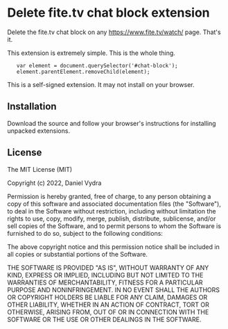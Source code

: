 # Delete fite.tv chat block extension

  Delete the fite.tv chat block on any https://www.fite.tv/watch/ page. That's it.

  This extension is extremely simple. This is the whole thing.
  ```
     var element = document.querySelector('#chat-block');
     element.parentElement.removeChild(element);
  ```
  
  This is a self-signed extension. It may not install on your browser.

## Installation

  Download the source and follow your browser's instructions for installing unpacked extensions. 


## License

  The MIT License (MIT)

  Copyright (c) 2022, Daniel Vydra

  Permission is hereby granted, free of charge, to any person obtaining a copy
  of this software and associated documentation files (the "Software"), to deal
  in the Software without restriction, including without limitation the rights
  to use, copy, modify, merge, publish, distribute, sublicense, and/or sell
  copies of the Software, and to permit persons to whom the Software is
  furnished to do so, subject to the following conditions:

  The above copyright notice and this permission notice shall be included in
  all copies or substantial portions of the Software.

  THE SOFTWARE IS PROVIDED "AS IS", WITHOUT WARRANTY OF ANY KIND, EXPRESS OR
  IMPLIED, INCLUDING BUT NOT LIMITED TO THE WARRANTIES OF MERCHANTABILITY,
  FITNESS FOR A PARTICULAR PURPOSE AND NONINFRINGEMENT. IN NO EVENT SHALL THE
  AUTHORS OR COPYRIGHT HOLDERS BE LIABLE FOR ANY CLAIM, DAMAGES OR OTHER
  LIABILITY, WHETHER IN AN ACTION OF CONTRACT, TORT OR OTHERWISE, ARISING FROM,
  OUT OF OR IN CONNECTION WITH THE SOFTWARE OR THE USE OR OTHER DEALINGS IN
  THE SOFTWARE.
